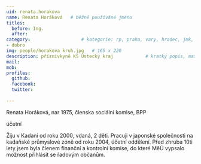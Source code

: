 ```yaml
---
uid: renata.horakova
name: Renata Horáková  	# běžně používáné jméno
titles:
  before: Ing.
  after:
category:                 	# kategorie: rp, praha, vary, hradec, jmk, senat
- dobro
img: people/horakova kruh.jpg   # 165 x 220
description: příznivkyně KS Ústecký kraj           	# kratký popis, max 160 znaků
mail: 
mob:	
profiles:
  github:
  facebook: 
  twitter: 
  
---
```


Renata Horáková, nar 1975, členska sociální komise, BPP

účetní

Žiju v Kadani od roku 2000, vdaná, 2 děti.
Pracuji v japonské společnosti na kadaňské průmyslové zóně od roku 2004, účetní oddělení.
Před zhruba 10ti lety jsem byla členem finanční a kontrolní komise, do které MěÚ vypsalo možnost přihlásit se řadovým občanům.
 
